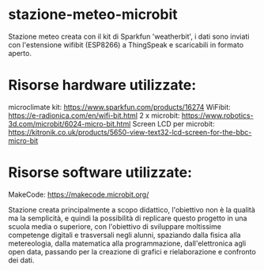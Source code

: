 # stazione-meteo-microbit
Stazione meteo creata con il kit di Sparkfun 'weatherbit', i dati sono inviati con l'estensione wifibit (ESP8266) a ThingSpeak e scaricabili in formato aperto.

# Risorse hardware utilizzate:
microclimate kit: https://www.sparkfun.com/products/16274
WiFibit: https://e-radionica.com/en/wifi-bit.html
2 x microbit: https://www.robotics-3d.com/microbit/6024-micro-bit.html
Screen LCD per microbit: https://kitronik.co.uk/products/5650-view-text32-lcd-screen-for-the-bbc-micro-bit

# Risorse software utilizzate:
MakeCode: https://makecode.microbit.org/

Stazione creata principalmente a scopo didattico, l'obiettivo non è la qualità ma la semplicità, e quindi la possibilità di replicare questo progetto in una scuola media o superiore, con l'obiettivo di sviluppare moltissime competenge digitali e trasversali negli alunni, spaziando dalla fisica alla metereologia, dalla matematica alla programmazione, dall'elettronica agli open data, passando per la creazione di grafici e rielaborazione e confronto dei dati.

